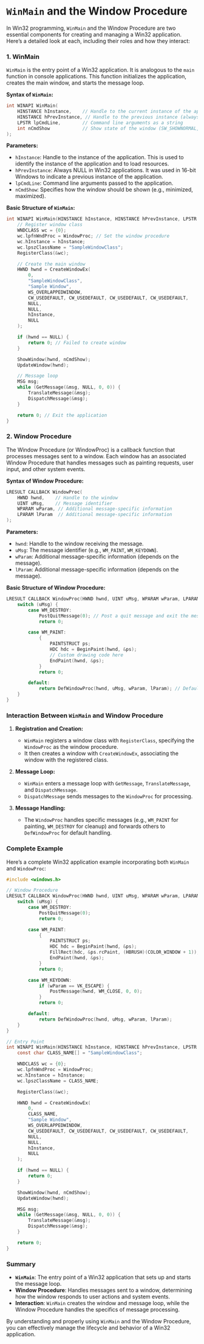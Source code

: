 # `WinMain` and the Window Procedure

In Win32 programming, `WinMain` and the Window Procedure are two essential components for creating and managing a Win32 application. Here’s a detailed look at each, including their roles and how they interact:

### **1. WinMain**

`WinMain` is the entry point of a Win32 application. It is analogous to the `main` function in console applications. This function initializes the application, creates the main window, and starts the message loop.

**Syntax of `WinMain`:**

```c
int WINAPI WinMain(
    HINSTANCE hInstance,    // Handle to the current instance of the application
    HINSTANCE hPrevInstance, // Handle to the previous instance (always NULL for Win32)
    LPSTR lpCmdLine,        // Command line arguments as a string
    int nCmdShow            // Show state of the window (SW_SHOWNORMAL, SW_HIDE, etc.)
);
```

**Parameters:**

- `hInstance`: Handle to the instance of the application. This is used to identify the instance of the application and to load resources.
- `hPrevInstance`: Always NULL in Win32 applications. It was used in 16-bit Windows to indicate a previous instance of the application.
- `lpCmdLine`: Command line arguments passed to the application.
- `nCmdShow`: Specifies how the window should be shown (e.g., minimized, maximized).

**Basic Structure of `WinMain`:**

```c
int WINAPI WinMain(HINSTANCE hInstance, HINSTANCE hPrevInstance, LPSTR lpCmdLine, int nCmdShow) {
    // Register window class
    WNDCLASS wc = {0};
    wc.lpfnWndProc = WindowProc; // Set the window procedure
    wc.hInstance = hInstance;
    wc.lpszClassName = "SampleWindowClass";
    RegisterClass(&wc);

    // Create the main window
    HWND hwnd = CreateWindowEx(
        0,
        "SampleWindowClass",
        "Sample Window",
        WS_OVERLAPPEDWINDOW,
        CW_USEDEFAULT, CW_USEDEFAULT, CW_USEDEFAULT, CW_USEDEFAULT,
        NULL,
        NULL,
        hInstance,
        NULL
    );

    if (hwnd == NULL) {
        return 0; // Failed to create window
    }

    ShowWindow(hwnd, nCmdShow);
    UpdateWindow(hwnd);

    // Message loop
    MSG msg;
    while (GetMessage(&msg, NULL, 0, 0)) {
        TranslateMessage(&msg);
        DispatchMessage(&msg);
    }

    return 0; // Exit the application
}
```

### **2. Window Procedure**

The Window Procedure (or WindowProc) is a callback function that processes messages sent to a window. Each window has an associated Window Procedure that handles messages such as painting requests, user input, and other system events.

**Syntax of Window Procedure:**

```c
LRESULT CALLBACK WindowProc(
    HWND hwnd,    // Handle to the window
    UINT uMsg,    // Message identifier
    WPARAM wParam, // Additional message-specific information
    LPARAM lParam  // Additional message-specific information
);
```

**Parameters:**

- `hwnd`: Handle to the window receiving the message.
- `uMsg`: The message identifier (e.g., `WM_PAINT`, `WM_KEYDOWN`).
- `wParam`: Additional message-specific information (depends on the message).
- `lParam`: Additional message-specific information (depends on the message).

**Basic Structure of Window Procedure:**

```c
LRESULT CALLBACK WindowProc(HWND hwnd, UINT uMsg, WPARAM wParam, LPARAM lParam) {
    switch (uMsg) {
        case WM_DESTROY:
            PostQuitMessage(0); // Post a quit message and exit the message loop
            return 0;

        case WM_PAINT:
            {
                PAINTSTRUCT ps;
                HDC hdc = BeginPaint(hwnd, &ps);
                // Custom drawing code here
                EndPaint(hwnd, &ps);
            }
            return 0;

        default:
            return DefWindowProc(hwnd, uMsg, wParam, lParam); // Default processing for messages
    }
}
```

### **Interaction Between `WinMain` and Window Procedure**

1. **Registration and Creation:**
   - `WinMain` registers a window class with `RegisterClass`, specifying the `WindowProc` as the window procedure.
   - It then creates a window with `CreateWindowEx`, associating the window with the registered class.

2. **Message Loop:**
   - `WinMain` enters a message loop with `GetMessage`, `TranslateMessage`, and `DispatchMessage`.
   - `DispatchMessage` sends messages to the `WindowProc` for processing.

3. **Message Handling:**
   - The `WindowProc` handles specific messages (e.g., `WM_PAINT` for painting, `WM_DESTROY` for cleanup) and forwards others to `DefWindowProc` for default handling.

### **Complete Example**

Here’s a complete Win32 application example incorporating both `WinMain` and `WindowProc`:

```c
#include <windows.h>

// Window Procedure
LRESULT CALLBACK WindowProc(HWND hwnd, UINT uMsg, WPARAM wParam, LPARAM lParam) {
    switch (uMsg) {
        case WM_DESTROY:
            PostQuitMessage(0);
            return 0;

        case WM_PAINT:
            {
                PAINTSTRUCT ps;
                HDC hdc = BeginPaint(hwnd, &ps);
                FillRect(hdc, &ps.rcPaint, (HBRUSH)(COLOR_WINDOW + 1));
                EndPaint(hwnd, &ps);
            }
            return 0;

        case WM_KEYDOWN:
            if (wParam == VK_ESCAPE) {
                PostMessage(hwnd, WM_CLOSE, 0, 0);
            }
            return 0;

        default:
            return DefWindowProc(hwnd, uMsg, wParam, lParam);
    }
}

// Entry Point
int WINAPI WinMain(HINSTANCE hInstance, HINSTANCE hPrevInstance, LPSTR lpCmdLine, int nCmdShow) {
    const char CLASS_NAME[] = "SampleWindowClass";

    WNDCLASS wc = {0};
    wc.lpfnWndProc = WindowProc;
    wc.hInstance = hInstance;
    wc.lpszClassName = CLASS_NAME;

    RegisterClass(&wc);

    HWND hwnd = CreateWindowEx(
        0,
        CLASS_NAME,
        "Sample Window",
        WS_OVERLAPPEDWINDOW,
        CW_USEDEFAULT, CW_USEDEFAULT, CW_USEDEFAULT, CW_USEDEFAULT,
        NULL,
        NULL,
        hInstance,
        NULL
    );

    if (hwnd == NULL) {
        return 0;
    }

    ShowWindow(hwnd, nCmdShow);
    UpdateWindow(hwnd);

    MSG msg;
    while (GetMessage(&msg, NULL, 0, 0)) {
        TranslateMessage(&msg);
        DispatchMessage(&msg);
    }

    return 0;
}
```

### **Summary**

- **`WinMain`**: The entry point of a Win32 application that sets up and starts the message loop.
- **Window Procedure**: Handles messages sent to a window, determining how the window responds to user actions and system events.
- **Interaction**: `WinMain` creates the window and message loop, while the Window Procedure handles the specifics of message processing.

By understanding and properly using `WinMain` and the Window Procedure, you can effectively manage the lifecycle and behavior of a Win32 application.